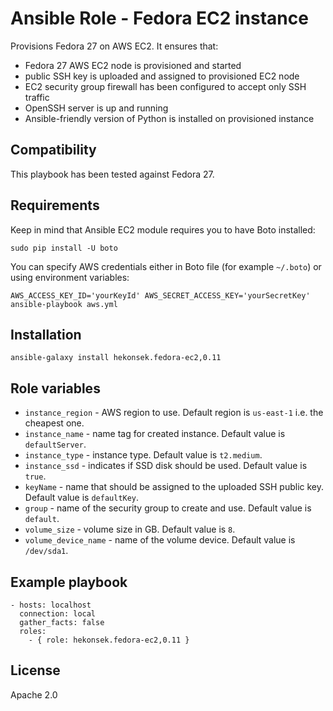 # Ansible Role - Fedora EC2 instance

Provisions Fedora 27 on AWS EC2. It ensures that:
- Fedora 27 AWS EC2 node is provisioned and started
- public SSH key is uploaded and assigned to provisioned EC2 node
- EC2 security group firewall has been configured to accept only SSH traffic
- OpenSSH server is up and running
- Ansible-friendly version of Python is installed on provisioned instance

## Compatibility

This playbook has been tested against Fedora 27.

## Requirements

Keep in mind that Ansible EC2 module requires you to have Boto installed: 

    sudo pip install -U boto

You can specify AWS credentials either in Boto file (for example `~/.boto`) or using environment variables:
    
    AWS_ACCESS_KEY_ID='yourKeyId' AWS_SECRET_ACCESS_KEY='yourSecretKey' ansible-playbook aws.yml

## Installation 

    ansible-galaxy install hekonsek.fedora-ec2,0.11

## Role variables

- `instance_region` - AWS region to use. Default region is `us-east-1` i.e. the cheapest one.
- `instance_name` - name tag for created instance. Default value is `defaultServer`.
- `instance_type` - instance type. Default value is `t2.medium`.
- `instance_ssd` - indicates if SSD disk should be used. Default value is `true`.
- `keyName` - name that should be assigned to the uploaded SSH public key. Default value is `defaultKey`.
- `group` - name of the security group to create and use. Default value is `default`.
- `volume_size` - volume size in GB. Default value is `8`.
- `volume_device_name` - name of the volume device. Default value is `/dev/sda1`.

## Example playbook

```
- hosts: localhost
  connection: local
  gather_facts: false
  roles:
    - { role: hekonsek.fedora-ec2,0.11 }
```

## License

Apache 2.0
